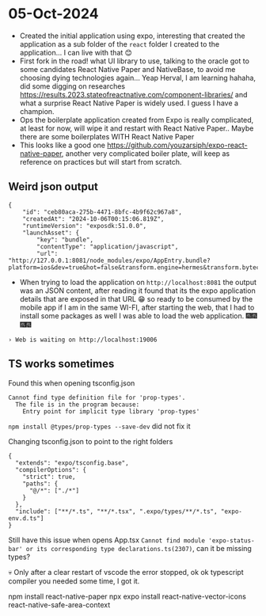 # 05-Oct-2024
- Created the initial application using expo, interesting that created the application as a sub folder of the `react` folder I created to the application... I can live with that 😊
- First fork in the road! what UI library to use, talking to the oracle got to some candidates React Native Paper and NativeBase, to avoid me choosing dying technologies again... Yeap Herval, I am learning hahaha, did some digging on researches https://results.2023.stateofreactnative.com/component-libraries/ and what a surprise React Native Paper is widely used. I guess I have a champion.
- Ops the boilerplate application created from Expo is really complicated, at least for now, will wipe it and restart with React Native Paper.. Maybe there are some boilerplates WITH React Native Paper
- This looks like a good one https://github.com/youzarsiph/expo-react-native-paper, another very complicated boiler plate, will keep as reference on practices but will start from scratch.

## Weird json output 
```
{
    "id": "ceb80aca-275b-4471-8bfc-4b9f62c967a8",
    "createdAt": "2024-10-06T00:15:06.819Z",
    "runtimeVersion": "exposdk:51.0.0",
    "launchAsset": {
        "key": "bundle",
        "contentType": "application/javascript",
        "url": "http://127.0.0.1:8081/node_modules/expo/AppEntry.bundle?platform=ios&dev=true&hot=false&transform.engine=hermes&transform.bytecode=true&transform.routerRoot=app"
```
- When trying to load the application on `http://localhost:8081` the output was an JSON content, after reading it found that its the expo application details that are exposed in that URL 😁 so ready to be consumed by the mobile app if I am in the same WI-FI, after starting the web, that I had to install some packages as well I was able to load the web application. 🎆🎆🎆🎆

```
› Web is waiting on http://localhost:19006
```

## TS works sometimes

Found this when opening tsconfig.json
```
Cannot find type definition file for 'prop-types'.
  The file is in the program because:
    Entry point for implicit type library 'prop-types'
```

`npm install @types/prop-types --save-dev` did not fix it

Changing tsconfig.json to point to the right folders

```
{
  "extends": "expo/tsconfig.base",
  "compilerOptions": {
    "strict": true,
    "paths": {
      "@/*": ["./*"]
    }
  },
  "include": ["**/*.ts", "**/*.tsx", ".expo/types/**/*.ts", "expo-env.d.ts"]
}
``` 

Still have this issue when opens App.tsx `Cannot find module 'expo-status-bar' or its corresponding type declarations.ts(2307)`, can it be missing types?

💀 Only after a clear restart of vscode the error stopped, ok ok typescript compiler you needed some time, I got it.



npm install react-native-paper
npx expo install react-native-vector-icons react-native-safe-area-context
